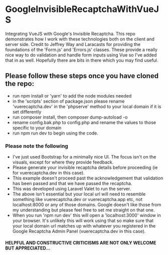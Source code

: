 # GoogleInvisibleRecaptchaWithVueJS
Integrating VueJS with Google's Invisible Recaptcha. This repo demonstrates how I work with these technologies both on the client and server side. Credit to Jeffrey Way and Laracasts for providing the foundations of the 'Form.js' and 'Errors.js' classes. These provide a really nice way to do validation and handle form inputs using Vue so I've added that in as well. Hopefully there are bits in there which you may find useful.

## Please follow these steps once you have cloned the repo:
- run npm install or 'yarn' to add the node modules needed
- in the 'scripts' section of package.json please rename 'vuerecaptcha.dev' in the 'phpserve' method to your local domain if it is set differently
- run composer install, then composer dump-autoload -o
- rename config.bak.php to config.php and rename the values to those specific to your domain
- run npm run dev to begin using the code.

### Please note the following
- I've just used Bootstrap for a minimally nice UI. The focus isn't on the visuals, except for where they provide feedback.
- Please generate your invisible recaptcha details before proceeding (ie for vuerecaptcha.dev in this case).
- This example doesn't proceed past the acknowledgement that validation has been passed and that we have passed the recaptcha.
- This was developed using Laravel Valet to run the server. 
- The above isn't essential but your local url will need to resemble something like vuerecaptcha.dev or vuerecaptcha.app etc, not localhost:8000 or any of those domains. Google doesn't like those from my understanding but please feel free to set me straight on that one.
- When you run 'npm run dev' this will open a 'localhost:3000' window in your browser. It's unlikely this will work using that so make sure that your local domain url matches up with whatever you registered in the Google Recaptcha Admin Panel (vuerecaptcha.dev in this case).

#### HELPFUL AND CONSTRUCTIVE CRITICISMS ARE NOT ONLY WELCOME BUT APPRECIATED...
